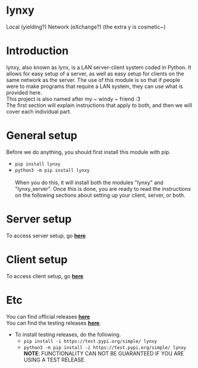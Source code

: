 <!-- Default start messages -->
# **lynxy**
Local (yielding?) Network (eXchange?) (the extra y is cosmetic~)

# **Introduction**
lynxy, also known as lynx, is a LAN server-client system coded in Python. It allows for easy setup of a server, as well as easy setup for clients on the same network as the server.
The use of this module is so that if people were to make programs that require a LAN system, they can use what is provided here. <br>
This project is also named after my ~ windy ~ friend :3 <br>
The first section will explain instructions that apply to both, and then we will cover each individual part.

# **General setup**
Before we do anything, you should first install this module with pip.
- `pip install lynxy`
- `python3 -m pip install lynxy` <br> <br>
When you do this, it will install both the modules "lynxy" and "lynxy_server". Once this is done, you are ready to read the instructions on the following sections about setting up your client, server, or both.



# Server setup
To access server setup, go [**here**](./info/github/lynxy_server.md)

# Client setup
To access client setup, go [**here**](./info/github/lynxy.md)

# Etc
You can find official releases [**here**](https://pypi.org/project/lynxy/) <br>
You can find the testing releases [**here**](https://test.pypi.org/project/lynxy/). <br>
- To install testing releases, do the following.
  - `pip install -i https://test.pypi.org/simple/ lynxy` <br>
  - `python3 -m pip install -i https://test.pypi.org/simple/ lynxy` <br>
**NOTE**: FUNCTIONALITY CAN NOT BE GUARANTEED IF YOU ARE USING A TEST RELEASE.
